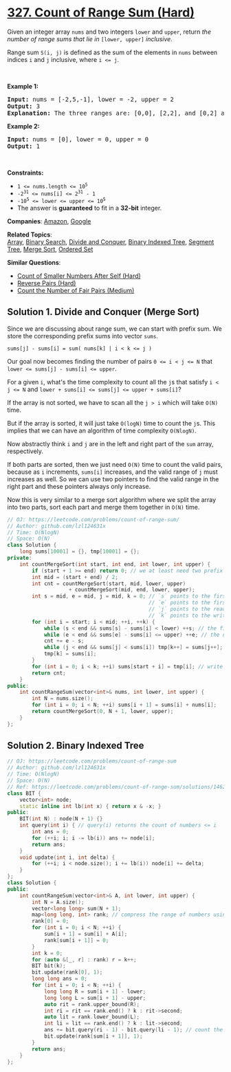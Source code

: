 # [327. Count of Range Sum (Hard)](https://leetcode.com/problems/count-of-range-sum)

<p>Given an integer array <code>nums</code> and two integers <code>lower</code> and <code>upper</code>, return <em>the number of range sums that lie in</em> <code>[lower, upper]</code> <em>inclusive</em>.</p>
<p>Range sum <code>S(i, j)</code> is defined as the sum of the elements in <code>nums</code> between indices <code>i</code> and <code>j</code> inclusive, where <code>i &lt;= j</code>.</p>
<p>&nbsp;</p>
<p><strong class="example">Example 1:</strong></p>
<pre><strong>Input:</strong> nums = [-2,5,-1], lower = -2, upper = 2
<strong>Output:</strong> 3
<strong>Explanation:</strong> The three ranges are: [0,0], [2,2], and [0,2] and their respective sums are: -2, -1, 2.
</pre>
<p><strong class="example">Example 2:</strong></p>
<pre><strong>Input:</strong> nums = [0], lower = 0, upper = 0
<strong>Output:</strong> 1
</pre>
<p>&nbsp;</p>
<p><strong>Constraints:</strong></p>
<ul>
	<li><code>1 &lt;= nums.length &lt;= 10<sup>5</sup></code></li>
	<li><code>-2<sup>31</sup> &lt;= nums[i] &lt;= 2<sup>31</sup> - 1</code></li>
	<li><code>-10<sup>5</sup> &lt;= lower &lt;= upper &lt;= 10<sup>5</sup></code></li>
	<li>The answer is <strong>guaranteed</strong> to fit in a <strong>32-bit</strong> integer.</li>
</ul>

**Companies**:
[Amazon](https://leetcode.com/company/amazon), [Google](https://leetcode.com/company/google)

**Related Topics**:  
[Array](https://leetcode.com/tag/array/), [Binary Search](https://leetcode.com/tag/binary-search/), [Divide and Conquer](https://leetcode.com/tag/divide-and-conquer/), [Binary Indexed Tree](https://leetcode.com/tag/binary-indexed-tree/), [Segment Tree](https://leetcode.com/tag/segment-tree/), [Merge Sort](https://leetcode.com/tag/merge-sort/), [Ordered Set](https://leetcode.com/tag/ordered-set/)

**Similar Questions**:
* [Count of Smaller Numbers After Self (Hard)](https://leetcode.com/problems/count-of-smaller-numbers-after-self/)
* [Reverse Pairs (Hard)](https://leetcode.com/problems/reverse-pairs/)
* [Count the Number of Fair Pairs (Medium)](https://leetcode.com/problems/count-the-number-of-fair-pairs/)

## Solution 1. Divide and Conquer (Merge Sort)

Since we are discussing about range sum, we can start with prefix sum. We store the corresponding prefix sums into vector `sums`.

```
sums[j] - sums[i] = sum( nums[k] | i < k <= j )
```

Our goal now becomes finding the number of pairs `0 <= i < j <= N` that `lower <= sums[j] - sums[i] <= upper`.

For a given `i`, what's the time complexity to count all the `j`s that satisfy `i < j <= N` and `lower + sums[i] <= sums[j] <= upper + sums[i]`?

If the array is not sorted, we have to scan all the `j > i` which will take `O(N)` time.

But if the array is sorted, it will just take `O(logN)` time to count the `j`s. This implies that we can have an algorithm of time complexity `O(NlogN)`.

Now abstractly think `i` and `j` are in the left and right part of the `sum` array, respectively.

If both parts are sorted, then we just need `O(N)` time to count the valid pairs, because as `i` increments, `sums[i]` increases, and the valid range of `j` must increases as well. So we can use two pointers to find the valid range in the right part and these pointers always only increase.

Now this is very similar to a merge sort algorithm where we split the array into two parts, sort each part and merge them together in `O(N)` time.

```cpp
// OJ: https://leetcode.com/problems/count-of-range-sum/
// Author: github.com/lzl124631x
// Time: O(NlogN)
// Space: O(N)
class Solution {
    long sums[10001] = {}, tmp[10001] = {};
private:
    int countMergeSort(int start, int end, int lower, int upper) {
        if (start + 1 >= end) return 0; // we at least need two prefix sums to calculate the range sum.
        int mid = (start + end) / 2;
        int cnt = countMergeSort(start, mid, lower, upper)
                    + countMergeSort(mid, end, lower, upper);
        int s = mid, e = mid, j = mid, k = 0; // `s` points to the first good number in the right part
                                              // `e` points to the first number after the last good number in the right part
                                              // `j` points to the read position in the right part
                                              // `k` points to the write position in `tmp` array
        for (int i = start; i < mid; ++i, ++k) {
            while (s < end && sums[s] - sums[i] < lower) ++s; // the first good number
            while (e < end && sums[e] - sums[i] <= upper) ++e; // the next number after the last good number
            cnt += e - s;
            while (j < end && sums[j] < sums[i]) tmp[k++] = sums[j++]; // 
            tmp[k] = sums[i];
        }
        for (int i = 0; i < k; ++i) sums[start + i] = tmp[i]; // write back into `sums`
        return cnt;
    }
public:
    int countRangeSum(vector<int>& nums, int lower, int upper) {
        int N = nums.size();
        for (int i = 0; i < N; ++i) sums[i + 1] = sums[i] + nums[i];
        return countMergeSort(0, N + 1, lower, upper);
    }
};
```

## Solution 2. Binary Indexed Tree

```cpp
// OJ: https://leetcode.com/problems/count-of-range-sum
// Author: github.com/lzl124631x
// Time: O(NlogN)
// Space: O(N)
// Ref: https://leetcode.com/problems/count-of-range-sum/solutions/1462057
class BIT {
    vector<int> node;
    static inline int lb(int x) { return x & -x; }
public:
    BIT(int N) : node(N + 1) {}
    int query(int i) { // query(i) returns the count of numbers <= i
        int ans = 0;
        for (++i; i; i -= lb(i)) ans += node[i];
        return ans;
    }
    void update(int i, int delta) {
        for (++i; i < node.size(); i += lb(i)) node[i] += delta;
    }
};
class Solution {
public:
    int countRangeSum(vector<int>& A, int lower, int upper) {
        int N = A.size();
        vector<long long> sum(N + 1);
        map<long long, int> rank; // compress the range of numbers using rank.
        rank[0] = 0;
        for (int i = 0; i < N; ++i) {
            sum[i + 1] = sum[i] + A[i];
            rank[sum[i + 1]] = 0;
        }
        int k = 0;
        for (auto &[_, r] : rank) r = k++;
        BIT bit(k);
        bit.update(rank[0], 1);
        long long ans = 0;
        for (int i = 0; i < N; ++i) {
            long long R = sum[i + 1] - lower;
            long long L = sum[i + 1] - upper;
            auto rit = rank.upper_bound(R);
            int ri = rit == rank.end() ? k : rit->second;
            auto lit = rank.lower_bound(L);
            int li = lit == rank.end() ? k : lit->second;
            ans += bit.query(ri - 1) - bit.query(li - 1); // count the numbers in range [li, ri - 1]
            bit.update(rank[sum[i + 1]], 1);
        }
        return ans;
    }
};
```